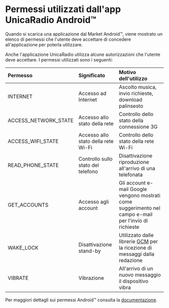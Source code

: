 # Permessi utilizzati dall'app UnicaRadio Android™ #

Quando si scarica una applicazione dal Market Android™, viene mostrato un elenco di permessi che l'utente deve accettare di concedere all'applicazione per poterla utilizzare.

Anche l'applicazione UnicaRadio utilizza alcune autorizzazioni che l'utente deve accettare. I permessi utilizzati sono i seguenti:

| **Permesso** | **Significato** | **Motivo dell'utilizzo** |
|:-------------|:----------------|:-------------------------|
| INTERNET     | Accesso ad Internet | Ascolto musica, invio richieste, download palinsesto |
| ACCESS\_NETWORK\_STATE | Accesso allo stato della rete | Controllo dello stato della connessione 3G |
| ACCESS\_WIFI\_STATE | Accesso allo stato della rete Wi-Fi | Controllo dello stato della rete Wi-Fi |
| READ\_PHONE\_STATE | Controllo sullo stato del telefono | Disattivazione riproduzione all'arrivo di una telefonata |
| GET\_ACCOUNTS | Accesso agli account | Gli account e-mail Google vengono mostrati come suggerimento nel campo e-mail per l'invio di richieste |
| WAKE\_LOCK   | Disattivazione stand-by | Utilizzato dalle librerie [GCM](http://developer.android.com/google/gcm/index.html) per la ricezione di messaggi dalla redazione |
| VIBRATE      | Vibrazione      | All'arrivo di un nuovo messaggio il dispositivo vibra |

Per maggiori dettagli sui permessi Android™ consulta la [documentazione](http://developer.android.com/reference/android/Manifest.permission.html).